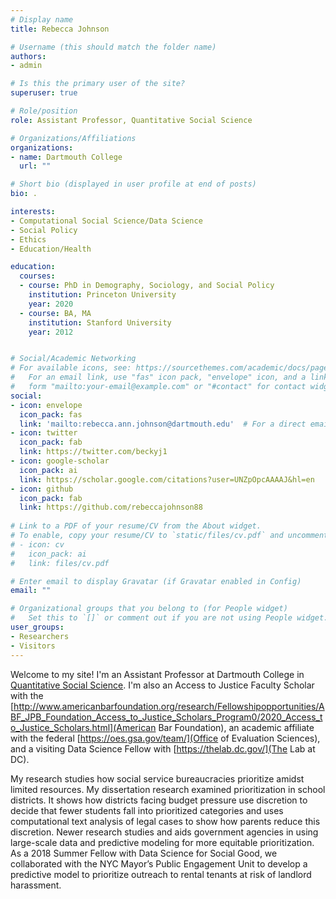 ```yaml
---
# Display name
title: Rebecca Johnson

# Username (this should match the folder name)
authors:
- admin

# Is this the primary user of the site?
superuser: true

# Role/position
role: Assistant Professor, Quantitative Social Science

# Organizations/Affiliations
organizations:
- name: Dartmouth College
  url: ""

# Short bio (displayed in user profile at end of posts)
bio: .

interests:
- Computational Social Science/Data Science
- Social Policy
- Ethics
- Education/Health

education:
  courses:
  - course: PhD in Demography, Sociology, and Social Policy
    institution: Princeton University
    year: 2020
  - course: BA, MA
    institution: Stanford University
    year: 2012


# Social/Academic Networking
# For available icons, see: https://sourcethemes.com/academic/docs/page-builder/#icons
#   For an email link, use "fas" icon pack, "envelope" icon, and a link in the
#   form "mailto:your-email@example.com" or "#contact" for contact widget.
social:
- icon: envelope
  icon_pack: fas
  link: 'mailto:rebecca.ann.johnson@dartmouth.edu'  # For a direct email link, use "mailto:test@example.org".
- icon: twitter
  icon_pack: fab
  link: https://twitter.com/beckyj1
- icon: google-scholar
  icon_pack: ai
  link: https://scholar.google.com/citations?user=UNZpOpcAAAAJ&hl=en
- icon: github
  icon_pack: fab
  link: https://github.com/rebeccajohnson88
  
# Link to a PDF of your resume/CV from the About widget.
# To enable, copy your resume/CV to `static/files/cv.pdf` and uncomment the lines below.
# - icon: cv
#   icon_pack: ai
#   link: files/cv.pdf

# Enter email to display Gravatar (if Gravatar enabled in Config)
email: ""

# Organizational groups that you belong to (for People widget)
#   Set this to `[]` or comment out if you are not using People widget.
user_groups:
- Researchers
- Visitors
---
```


Welcome to my site! I'm an Assistant Professor at Dartmouth College in <a href="https://qss.dartmouth.edu/">Quantitative Social Science</a>. I'm also an Access to Justice Faculty Scholar with the [http://www.americanbarfoundation.org/research/Fellowshipopportunities/ABF_JPB_Foundation_Access_to_Justice_Scholars_Program0/2020_Access_to_Justice_Scholars.html](American Bar Foundation), an academic affiliate with the federal [https://oes.gsa.gov/team/](Office of Evaluation Sciences), and a visiting Data Science Fellow with [https://thelab.dc.gov/](The Lab at DC).

My research studies how social service bureaucracies prioritize amidst limited resources. My dissertation research examined prioritization in school districts. It shows how districts facing budget pressure use discretion to decide that fewer students fall into prioritized categories and uses computational text analysis of legal cases to show how parents reduce this discretion. Newer research studies and aids government agencies in using large-scale data and predictive modeling for more equitable prioritization. As a 2018 Summer Fellow with Data Science for Social Good, we collaborated with the NYC Mayor’s Public Engagement Unit to develop a predictive model to prioritize outreach to rental tenants at risk of landlord harassment.


